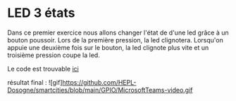 # LED 3 états
Dans ce premier exercice nous allons changer l'état de d'une led grâce à un bouton poussoir. Lors de la première pression, la led clignotera. Lorsqu'on appuie une deuxième fois sur le bouton, la led clignote plus vite et un troisième pression coupe la led.

Le code est trouvable [ici](LED_3_States)

résultat final :
![gif]https://github.com/HEPL-Dosogne/smartcities/blob/main/GPIO/MicrosoftTeams-video.gif
